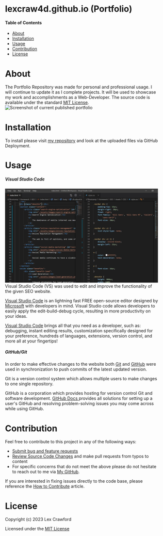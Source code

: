 # lexcraw4d.github.io (Portfolio)
#### Table of Contents
* [About](#About)
* [Installation](#Installation)
* [Usage](#Usage)
* [Contribution](#Contribution)
* [License](#License)

# About
The Portfolio Repository was made for personal and professional usage. I will continue to update it as I complete projects. It will be used to showcase my work and accomplishments as a Web-Developer. The source code is available under the standard [MIT License](https://github.com/lexcraw4d/lexcraw4d.github.io/blob/main/LICENSE.txt).
![Screenshot of current published portfolio]()
# Installation
To install please visit [my repository](https://github.com/lexcraw4d/lexcraw4d.github.io) and look at the uploaded files via GitHub Deployment. 

# Usage
##### Visual Studio Code
![Visual Studio Code](assets/ScreenshotVS.jpg)
Visual Studio Code (VS) was used to edit and improve the functionality of the given SEO website.

[Visual Studio Code](https://code.visualstudio.com/) is an lightning fast FREE open-source editor designed by [Microsoft](https://www.microsoft.com/en-us/) with developers in mind. Visual Studio code allows developers to easily apply the edit-build-debug cycle, resulting in more productivity on your ideas.

[Visual Studio Code](https://code.visualstudio.com/) brings all that you need as a developer, such as: debugging, instant editing results, customization specifically designed for your preference, hundreds of languages, extensions, version control, and more all at your fingertips!

##### GitHub/Git

In order to make effective changes to the website both [Git](https://gitforwindows.org/) and [GitHub](https://github.com/) were used in synchronization to push commits of the latest updated version. 

Git is a version control system which allows multiple users to make changes to one single repository.

GitHub is a corporation which provides hosting for version control Git and software development. [GitHub Docs ](https://docs.github.com/en/free-pro-team@latest/github/setting-up-and-managing-your-github-user-account/managing-user-account-settings) provides all solutions for setting up a user's GitHub and resolving problem-solving issues you may come across while using GitHub.


# Contribution
Feel free to contribute to this project in any of the following ways: 
* [Submit bug and feature requests](https://github.com/lexcraw4d/lexcraw4d.github.io/issues)
* [Review Source Code Changes](https://github.com/lexcraw4d/lexcraw4d.github.io/pulls) and make pull requests from typos to content
* For specific concerns that do not meet the above please do not hesitate to reach out to me via [My GitHub](https://github.com/lexcraw4d).

If you are interested in fixing issues directly to the code base, please reference the [How to Contribute](https://github.com/microsoft/vscode/wiki/How-to-Contribute) article.


# License
Copyright (c) 2023 Lex Crawford

Licensed under the [MIT License](https://github.com/lexcraw4d/lexcraw4d.github.io/blob/main/LICENSE.txt)

